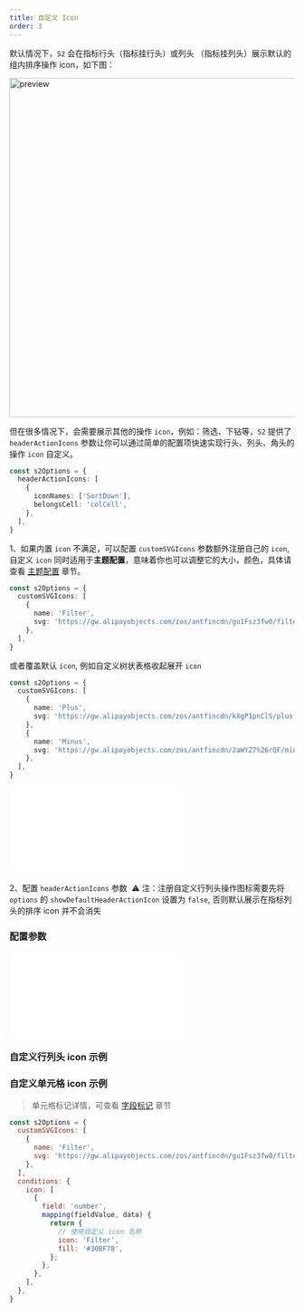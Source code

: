```yaml
---
title: 自定义 Icon
order: 3
---
```


默认情况下，`S2` 会在指标行头（指标挂行头）或列头 （指标挂列头）展示默认的组内排序操作 icon，如下图：

<img src="https://gw.alipayobjects.com/mdn/rms_56cbb2/afts/img/A*kV8gR555SxgAAAAAAAAAAAAAARQnAQ" width="600" alt="preview" />

但在很多情况下，会需要展示其他的操作 `icon`，例如：筛选、下钻等，`S2` 提供了 `headerActionIcons` 参数让你可以通过简单的配置项快速实现行头、列头、角头的操作 `icon` 自定义。

```ts
const s2Options = {
  headerActionIcons: [
    {
      iconNames: ['SortDown'],
      belongsCell: 'colCell',
    },
  ],
}
```

1、如果内置 `icon` 不满足，可以配置 `customSVGIcons` 参数额外注册自己的 `icon`, 自定义 `icon` 同时适用于**主题配置**，意味着你也可以调整它的大小，颜色，具体请查看 [主题配置](/zh/docs/manual/basic/theme) 章节。

```ts
const s2Options = {
  customSVGIcons: [
    {
      name: 'Filter',
      svg: 'https://gw.alipayobjects.com/zos/antfincdn/gu1Fsz3fw0/filter%26sort_filter.svg',
    },
  ],
}
```

或者覆盖默认 `icon`, 例如自定义树状表格收起展开 `icon`

``` ts
const s2Options = {
  customSVGIcons: [
    {
      name: 'Plus',
      svg: 'https://gw.alipayobjects.com/zos/antfincdn/kXgP1pnClS/plus.svg',
    },
    {
      name: 'Minus',
      svg: 'https://gw.alipayobjects.com/zos/antfincdn/2aWYZ7%26rQF/minus-circle.svg',
    },
  ],
}

```

<embed src="@/docs/common/icon.zh.md"></embed>​

2、配置 `headerActionIcons` 参数
​
⚠️ 注：注册自定义行列头操作图标需要先将 `options` 的 `showDefaultHeaderActionIcon` 设置为 `false`, 否则默认展示在指标列头的排序 icon 并不会消失

### 配置参数

<embed src="@/docs/common/header-action-icon.zh.md"></embed>

### 自定义行列头 icon 示例

<playground path='custom/custom-icon/demo/custom-header-action-icon.tsx' rid='container' height='400'></playground>

### 自定义单元格 icon 示例

> 单元格标记详情，可查看 [字段标记](/zh/docs/manual/basic/conditions) 章节

```javascript
const s2Options = {
  customSVGIcons: [
    {
      name: 'Filter',
      svg: 'https://gw.alipayobjects.com/zos/antfincdn/gu1Fsz3fw0/filter%26sort_filter.svg',
    },
  ],
  conditions: {
    icon: [
      {
        field: 'number',
        mapping(fieldValue, data) {
          return {
            // 使用自定义 icon 名称
            icon: 'Filter',
            fill: '#30BF78',
          };
        },
      },
    ],
  },
}
```

<playground path='custom/custom-icon/demo/custom-data-cell-icon.tsx' rid='customDataCellIcon' height='400'></playground>
